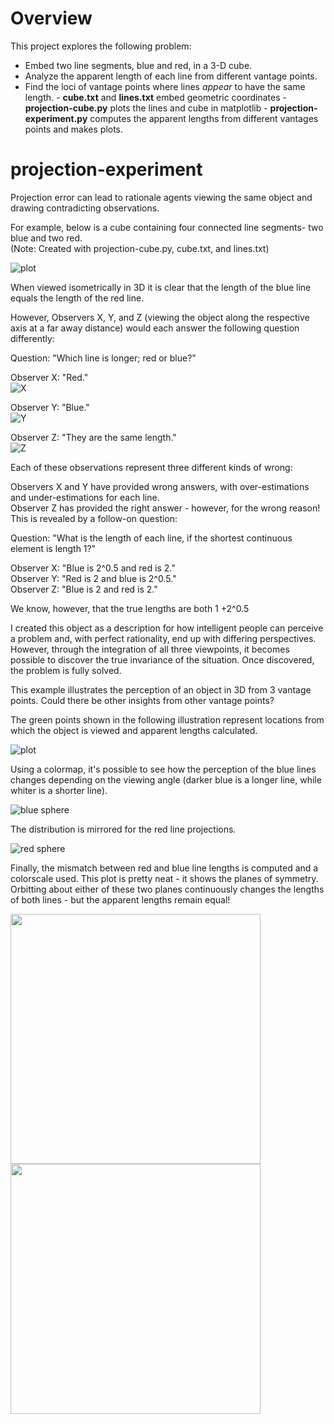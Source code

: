 
# Overview
This project explores the following problem:
- Embed two line segments, blue and red, in a 3-D cube.
- Analyze the apparent length of each line from different vantage points.
- Find the loci of vantage points where lines *appear* to have the same length.
        - **cube.txt** and **lines.txt** embed geometric coordinates
        - **projection-cube.py** plots the lines and cube in matplotlib
        - **projection-experiment.py** computes the apparent lengths from different vantages points and makes plots. 

# projection-experiment
Projection error can lead to rationale agents viewing the same object and drawing contradicting observations.

For example, below is a cube containing four connected line segments- two blue and two red.\
        (Note: Created with projection-cube.py, cube.txt, and lines.txt)

![plot](https://user-images.githubusercontent.com/84434778/150727426-2ba19867-9ff2-4e67-b802-29bce13c5ee3.png)

When viewed isometrically in 3D it is clear that the length of the blue line equals the length of the red line.

However, Observers X, Y, and Z (viewing the object along the respective axis at a far away distance) would each answer the following question differently:

Question: "Which line is longer; red or blue?"

Observer X: "Red."\
![X](https://user-images.githubusercontent.com/84434778/150860407-ed9bb40a-1bad-4dfe-8430-40a5b738db2a.png)

Observer Y: "Blue."\
![Y](https://user-images.githubusercontent.com/84434778/150861176-90c68af3-596b-4ea4-84a7-62d0296fa359.png)

Observer Z: "They are the same length."\
![Z](https://user-images.githubusercontent.com/84434778/150860428-8c6e2801-5143-422d-abbc-87fc586ba8e8.png)



Each of these observations represent three different kinds of wrong:

Observers X and Y have provided wrong answers, with over-estimations and under-estimations for each line.\
Observer Z has provided the right answer - however, for the wrong reason! This is revealed by a follow-on question:

Question: "What is the length of each line, if the shortest continuous element is length 1?"

Observer X: "Blue is 2^0.5 and red is 2."\
Observer Y: "Red is 2 and blue is 2^0.5."\
Observer Z: "Blue is 2 and red is 2."

We know, however, that the true lengths are both 1 +2^0.5

I created this object as a description for how intelligent people can perceive a problem and, with perfect rationality, end up with differing perspectives. However, through the integration of all three viewpoints, it becomes possible to discover the true invariance of the situation. Once discovered, the problem is fully solved.

This example illustrates the perception of an object in 3D from 3 vantage points. Could there be other insights from other vantage points?

The green points shown in the following illustration represent locations from which the object is viewed and apparent lengths calculated.

![plot](https://user-images.githubusercontent.com/84434778/150730433-a48df29e-94bb-4f11-b026-ffc93da86018.png)

Using a colormap, it's possible to see how the perception of the blue lines changes depending on the viewing angle (darker blue is a longer line, while whiter is a shorter line).

![blue sphere](https://user-images.githubusercontent.com/84434778/150730553-7b43d36c-63fb-4a03-935f-a8a07fa6bb83.png)


The distribution is mirrored for the red line projections.

![red sphere](https://user-images.githubusercontent.com/84434778/150730559-170e8938-3f7f-43d6-a174-870a4baa20d7.png)

Finally, the mismatch between red and blue line lengths is computed and a colorscale used. This plot is pretty neat - it shows the planes of symmetry. Orbitting about either of these two planes continuously changes the lengths of both lines - but the apparent lengths remain equal!


<img src="https://user-images.githubusercontent.com/84434778/150727426-2ba19867-9ff2-4e67-b802-29bce13c5ee3.png" width="400" height="400"><img src="https://user-images.githubusercontent.com/84434778/150730619-d0bbb1d6-cd04-45c3-8abd-c871396917b3.png" width="400" height="400">





